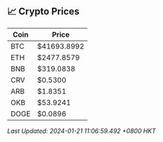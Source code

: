 ## 📈 Crypto Prices

| Coin | Price |
| ---- | ----- |
| BTC | $41693.8992 |
| ETH | $2477.8579 |
| BNB | $319.0838 |
| CRV | $0.5300 |
| ARB | $1.8351 |
| OKB | $53.9241 |
| DOGE | $0.0896 |

_Last Updated: 2024-01-21 11:06:59.492 +0800 HKT_